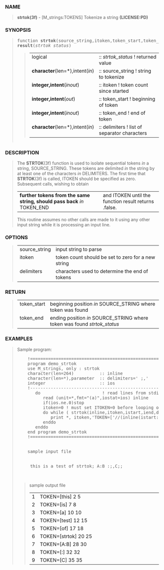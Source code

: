 <?
<body>
  <a name="top"></a>
  <div id="Container">
    <div id="Content">
      <div class="c160">
      </div><a name="0"></a>
      <h3><a name="0">NAME</a></h3>
      <blockquote>
        <b>strtok(3f)</b> - [M_strings:TOKENS] Tokenize a string <b>(LICENSE:PD)</b>
      </blockquote><a name="contents"></a>
      <h3><a name="8">SYNOPSIS</a></h3>
      <blockquote>
        <pre>
function <b>strtok</b>(source_string,itoken,token_start,token_end,delimiters)
<b>result</b>(<i>strtok_status</i>)
</pre>
        <blockquote>
          <table cellpadding="3">
            <tr valign="top">
              <td class="c161" colspan="1">logical</td>
              <td>:: <i>strtok_status</i> ! returned value</td>
            </tr>
            <tr valign="top">
              <td colspan="1"><b>character</b>(len=*),intent(<i>in</i>)</td>
              <td>:: source_string ! string to tokenize</td>
            </tr>
            <tr valign="top">
              <td colspan="1"><b>integer,intent</b>(<i>inout</i>)</td>
              <td>:: itoken ! token count since started</td>
            </tr>
            <tr valign="top">
              <td colspan="1"><b>integer,intent</b>(<i>out</i>)</td>
              <td>:: token_start ! beginning of token</td>
            </tr>
            <tr valign="top">
              <td colspan="1"><b>integer,intent</b>(<i>inout</i>)</td>
              <td>:: token_end ! end of token</td>
            </tr>
            <tr valign="top">
              <td colspan="1"><b>character</b>(len=*),intent(<i>in</i>)</td>
              <td>:: delimiters ! list of separator characters</td>
            </tr>
          </table>
        </blockquote>
        <pre>
</pre>
      </blockquote><a name="2"></a>
      <h3><a name="2">DESCRIPTION</a></h3>
      <blockquote>
        The <b>STRTOK</b>(3f) function is used to isolate sequential tokens <i>in</i> a string, SOURCE_STRING. These tokens are delimited <i>in</i> the
        string by at least one of the characters <i>in</i> DELIMITERS. The first time that <b>STRTOK</b>(3f) is called, ITOKEN should be specified as zero.
        Subsequent calls, wishing to obtain
        <table cellpadding="3">
          <tr valign="top">
            <td colspan="1"><b>further tokens from the same string, should pass back</b> <i>in</i> TOKEN_END</td>
            <td>and ITOKEN until the function result returns .false.</td>
          </tr>
        </table>This routine assumes no other calls are made to it using any other input string while it is processing an input line.
      </blockquote><a name="3"></a>
      <h3><a name="3">OPTIONS</a></h3>
      <blockquote>
        <table cellpadding="3">
          <tr valign="top">
            <td class="c161" colspan="1">source_string</td>
            <td>input string to parse</td>
          </tr>
          <tr valign="top">
            <td class="c161" width="6%" nowrap="nowrap">itoken</td>
            <td valign="bottom">token count should be set to zero for a new string</td>
          </tr>
          <tr valign="top">
            <td class="c161" colspan="1">delimiters</td>
            <td>characters used to determine the end of tokens</td>
          </tr>
        </table>
      </blockquote><a name="4"></a>
      <h3><a name="4">RETURN</a></h3>
      <blockquote>
        <table cellpadding="3">
          <tr valign="top">
            <td class="c161" colspan="1">token_start</td>
            <td>beginning position <i>in</i> SOURCE_STRING where token was found</td>
          </tr>
          <tr valign="top">
            <td class="c161" colspan="1">token_end</td>
            <td>ending position <i>in</i> SOURCE_STRING where token was found <i>strtok_status</i></td>
          </tr>
        </table>
      </blockquote><a name="5"></a>
      <h3><a name="5">EXAMPLES</a></h3>
      <blockquote>
        Sample program:
        <pre>
    !===============================================================================
    program demo_strtok
    use M_strings, only : strtok
    character(len=264)          :: inline
    character(len=*),parameter  :: delimiters=' ;,'
    integer                     :: ios
    !-------------------------------------------------------------------------------
       do                        ! read lines from stdin until end-of-file or error
          read (unit=*,fmt="(a)",iostat=ios) inline
          if(ios.ne.0)stop
          itoken=0 ! must set ITOKEN=0 before looping on strtok(3f) on a new string.
          do while ( strtok(inline,itoken,istart,iend,delimiters) )
             print *, itoken,'TOKEN=['//(inline(istart:iend))//']',istart,iend
          enddo
       enddo
    end program demo_strtok
    !===============================================================================
<br />
    sample input file
<br />
     this is a test of strtok; A:B :;,C;;
<br />
</pre>
        <blockquote>
          sample output file
          <table cellpadding="3">
            <tr valign="top">
              <td class="c161" width="6%" nowrap="nowrap">1</td>
              <td valign="bottom">TOKEN=[this] 2 5</td>
            </tr>
            <tr valign="top">
              <td class="c161" width="6%" nowrap="nowrap">2</td>
              <td valign="bottom">TOKEN=[is] 7 8</td>
            </tr>
            <tr valign="top">
              <td class="c161" width="6%" nowrap="nowrap">3</td>
              <td valign="bottom">TOKEN=[a] 10 10</td>
            </tr>
            <tr valign="top">
              <td class="c161" width="6%" nowrap="nowrap">4</td>
              <td valign="bottom">TOKEN=[test] 12 15</td>
            </tr>
            <tr valign="top">
              <td class="c161" width="6%" nowrap="nowrap">5</td>
              <td valign="bottom">TOKEN=[of] 17 18</td>
            </tr>
            <tr valign="top">
              <td class="c161" width="6%" nowrap="nowrap">6</td>
              <td valign="bottom">TOKEN=[strtok] 20 25</td>
            </tr>
            <tr valign="top">
              <td class="c161" width="6%" nowrap="nowrap">7</td>
              <td valign="bottom">TOKEN=[A:B] 28 30</td>
            </tr>
            <tr valign="top">
              <td class="c161" width="6%" nowrap="nowrap">8</td>
              <td valign="bottom">TOKEN=[:] 32 32</td>
            </tr>
            <tr valign="top">
              <td class="c161" width="6%" nowrap="nowrap">9</td>
              <td valign="bottom">TOKEN=[C] 35 35</td>
            </tr>
          </table>
        </blockquote>
      </blockquote><a name="6"></a>
    </div>
  </div>
</body>
